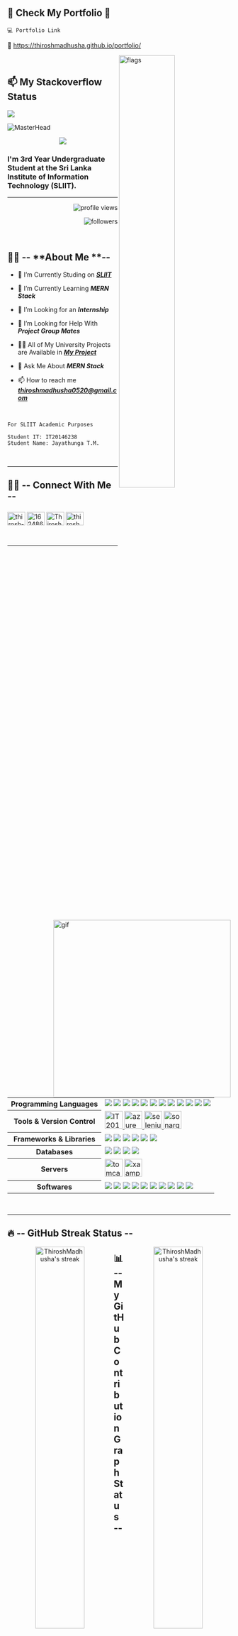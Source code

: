 

## 👋 Check My Portfolio 👋
```
💻 Portfolio Link 
```
🙋‍ https://thiroshmadhusha.github.io/portfolio/
<p>
<a href="https://github.com/ThiroshMadhusha/github-readme-cotribution-stats">
    <img width="50%" high="50%" align="right" src="https://camo.githubusercontent.com/424c6fb20e90db09bbde85dc9054313032e04abef6ecc4a38ba02ff52dda9fb0/68747470733a2f2f6769746875622e6769746875626173736574732e636f6d2f696d616765732f6d6f64756c65732f736974652f686f6d652f666f6f7465722d696c6c757374726174696f6e2e776562703f726573697a653d31323030253243363330" alt="flags" />
</a>
</p>
<br/>


## 📫 My Stackoverflow Status

<img src="https://github-readme-stackoverflow.vercel.app/?userID=16248685&theme=dark" />


  <br/>


![MasterHead](https://www.malabaronlinesolutions.com/img/2.gif)

<!-- My About Section -->
<p align="center">
  <img src="https://readme-typing-svg.herokuapp.com/?lines=Hello+👋!!;I+am+Thirosh+Madhusha+Jayathunga;I'm+a+QA+Engeneer!;I'm+a+Web+Developer!;I'm+a+Web+Designer!&font=Fira%50Code&center=true&width=380&height=50">
</p>
<!-- <h1 align="center">Hi 👋, I'm Thirosh Madhusha</h1> -->
<h3 align="left">I'm 3rd Year Undergraduate Student at the Sri Lanka Institute of Information Technology (SLIIT).</h3>
<hr></hr>

<!-- [![YouTube Channel Subscribers](https://img.shields.io/youtube/channel/subscribers/UC1Uf3E9XAlnwrxfbNjU3ByA?label=YouTube%20Subscribers!&style=social)](https://www.youtube.com/channel/UC1Uf3E9XAlnwrxfbNjU3ByA?sub_confirmation=1) -->

<p align="right"> <img src="https://komarev.com/ghpvc/?username=ThiroshMadhusha&label=Profile%20views&color=0e75b6&style=flat" alt="profile views" /> 
</p><p align="right"> <img src="https://img.shields.io/github/followers/ThiroshMadhusha?label=Followers&style=social" alt="followers" /> </p>
<br/>
<p><img width="400" align="right" src="https://c.tenor.com/flflC6GFzO8AAAAd/sultan-alrefaei-programmer.gif&show_icons=true&locale=en&layout=compact&theme=tokyonight" alt="gif" />
  

## 🙋‍♂️ -- **About Me **--

- 🔭 I’m Currently Studing on <a href="https://www.sliit.lk/">***SLIIT***</a>

- 🌱 I’m Currently Learning ***MERN Stack***

- 👯 I’m Looking for an ***Internship***

- 🤝 I’m Looking for Help With ***Project Group Mates***

- 👨‍💻 All of My University Projects are Available in <a href="https://github.com/orgs/SLIIT-My-Projects-Works/repositories" >***My Project***</a>

- 💬 Ask Me About ***MERN Stack***

- 📫 How to reach me ***thiroshmadhusha0520@gmail.com***

<!-- - ⚡ Fun fact **Sometime, Playing Fun Games with My Friends** -->
  
  </p>

<br/>

<p align="center">

```
For SLIIT Academic Purposes

Student IT: IT20146238
Student Name: Jayathunga T.M.
```

</p>
<br/>

<!-- [![@thiroshmadhusha's Holopin board](https://holopin.me/thiroshmadhusha)](https://holopin.io/@thiroshmadhusha) -->
<hr></hr>

## 🙋‍♂️ -- **Connect With Me** --

<h3 align="left">
  <a target="_blank" rel="noopener noreferrer" href="https://raw.githubusercontent.com/ShahriarShafin/ShahriarShafin/main/Assets/handshake.gif"></a>
</h3>
<p align="left">
<a href="https://linkedin.com/in/thirosh-madhusha" target="blank"><img align="center" src="https://raw.githubusercontent.com/rahuldkjain/github-profile-readme-generator/master/src/images/icons/Social/linked-in-alt.svg" alt="thirosh-madhusha" height="30" width="40" /></a>
<a href="https://stackoverflow.com/users/16248685" target="blank"><img align="center" src="https://raw.githubusercontent.com/rahuldkjain/github-profile-readme-generator/master/src/images/icons/Social/stack-overflow.svg" alt="16248685" height="30" width="40" /></a>
<a href="https://github.com/ThiroshMadhusha" target="blank"><img align="center" src="https://raw.githubusercontent.com/rahulbanerjee26/githubAboutMeGenerator/main/icons/github.svg" alt="ThiroshMadhusha" height="30" width="40" /></a>
<a href="https://twitter.com/thiroshmadhusha" target="blank"><img align="center" src="https://raw.githubusercontent.com/rahuldkjain/github-profile-readme-generator/master/src/images/icons/Social/twitter.svg" alt="thiroshmadhusha" height="30" width="40" /></a>
</p>

<br/>
<hr></hr>
<table>
  <tr>
    <th>Programming Languages</th>
    <td> <img src="https://img.shields.io/badge/html5%20-%23E34F26.svg?&style=for-the-badge&logo=html5&logoColor=white"/> <img src="https://img.shields.io/badge/css3%20-%231572B6.svg?&style=for-the-badge&logo=css3&logoColor=white"/> <img src="https://img.shields.io/badge/bootstrap%20-%23563D7C.svg?&style=for-the-badge&logo=bootstrap&logoColor=white"/> <img src="https://img.shields.io/badge/react%20-%2320232a.svg?&style=for-the-badge&logo=react&logoColor=%2361DAFB"/> <img src="https://img.shields.io/badge/Java-ED8B00?style=for-the-badge&logo=java&logoColor=white"/> <img src="https://img.shields.io/badge/javascript%20-%23323330.svg?&style=for-the-badge&logo=javascript&logoColor=%23F7DF1E"/> <img src="https://img.shields.io/badge/php-%23777BB4.svg?&style=for-the-badge&logo=php&logoColor=white"/> <img src="https://img.shields.io/badge/python%20-%2314354C.svg?&style=for-the-badge&logo=python&logoColor=white"/> <img src="https://img.shields.io/badge/c%20-%2300599C.svg?&style=for-the-badge&logo=c&logoColor=white"/> <img src="https://img.shields.io/badge/c++%20-%2300599C.svg?&style=for-the-badge&logo=c%2B%2B&ogoColor=white"/> <img src="https://img.shields.io/badge/r-%23276DC3.svg?&style=for-the-badge&logo=r&logoColor=white"/> <img src="https://img.shields.io/badge/typescript%20-%23007ACC.svg?&style=for-the-badge&logo=typescript&logoColor=white"/>

</td>
  </tr>
  <tr>
    <th>Tools & Version Control</th>
    <td> <a href="https://github.com/github" target="_blank" rel="noreferrer"> <img src="https://raw.githubusercontent.com/rahulbanerjee26/githubAboutMeGenerator/main/icons/github.svg" alt="IT20146238" width="40" height="40"/> </a> 
<a href="https://azure.microsoft.com/en-in/" target="_blank" rel="noreferrer"> <img src="https://www.vectorlogo.zone/logos/microsoft_azure/microsoft_azure-icon.svg" alt="azure" width="40" height="40"/> </a> <a href="https://www.selenium.dev" target="_blank" rel="noreferrer"> <img src="https://encrypted-tbn0.gstatic.com/images?q=tbn:ANd9GcT8LVsE0iKFckVLAsYuW6HTHABUbhwYInWzoRlMpnWjAtAF8oFnxwiX3rqzzqu0R2wmiR8&usqp=CAU" alt="selenium" width="40" height="40"/> </a> <a href="https://www.sonarqube.org/" target="_blank" rel="noreferrer"> <img src="https://encrypted-tbn0.gstatic.com/images?q=tbn:ANd9GcRYSZvqNnchf_6XDKf5FsHxhlfX4dKNxP5OqhkAY_1Dx1vgVIODscCOYZs8E2U_qpCJJT4&usqp=CAU" alt="sonarqube" width="40" height="40"/> </a>  </td>
  </tr>
  <tr>
    <th>Frameworks & Libraries</th>
    <td> <img src ="https://img.shields.io/badge/react-%2320232a.svg?style=for-the-badge&logo=react&logoColor=%2361DAFB"/> <img src ="https://img.shields.io/badge/redux-%23593d88.svg?style=for-the-badge&logo=redux&logoColor=white"/> <img src ="https://img.shields.io/badge/node.js-6DA55F?style=for-the-badge&logo=node.js&logoColor=white"/> <img src="https://img.shields.io/badge/NPM-%23000000.svg?style=for-the-badge&logo=npm&logoColor=white"/> <img src ="https://img.shields.io/badge/express.js-%23404d59.svg?style=for-the-badge&logo=express&logoColor=%2361DAFB"/>  <img src ="https://img.shields.io/badge/django-%23092E20.svg?style=for-the-badge&logo=django&logoColor=white"/> </td>
  </tr>
  <tr>
    <th>Databases</th>
    <td> <img src ="https://img.shields.io/badge/MongoDB-%234ea94b.svg?style=for-the-badge&logo=mongodb&logoColor=white"/> <img src="https://img.shields.io/badge/MySQL-005C84?style=for-the-badge&logo=mysql&logoColor=white"/> <img src ="https://img.shields.io/badge/oracle%20-%23F00000.svg?&style=for-the-badge&logo=oracle&logoColor=white" /> <img src= "https://img.shields.io/badge/Firebase-039BE5?style=for-the-badge&logo=Firebase&logoColor=white /">



</td>
  </tr>
  <tr>
    <th>Servers</th>
    <td><img src="https://cdn.iconscout.com/icon/free/png-64/tomcat-1-1175084.png" alt="tomcat" width="40" height="40"/> <img src="https://icons.iconarchive.com/icons/papirus-team/papirus-apps/128/xampp-icon.png" alt="xaamp" width="40" height="40"/> </td>
  </tr>
  <tr>
    <th>Softwares</th>
    <td><img src ="https://img.shields.io/badge/Visual%20Studio%20Code-0078d7.svg?style=for-the-badge&logo=visual-studio-code&logoColor=white"/> <img src ="https://img.shields.io/badge/phpstorm-143?style=for-the-badge&logo=phpstorm&logoColor=black&color=purple&labelColor=darkorchid"/> <img src ="https://img.shields.io/badge/Visual%20Studio-5C2D91.svg?style=for-the-badge&logo=visual-studio&logoColor=white"/> <img src ="https://img.shields.io/badge/Insomnia-fuchsia?style=for-the-badge&logo=insomnia&logoColor=5849BE"/> <img src ="https://img.shields.io/badge/sublime_text-%23575757.svg?style=for-the-badge&logo=sublime-text&logoColor=important"/> <img src ="https://img.shields.io/badge/Eclipse-FE7A16.svg?style=for-the-badge&logo=Eclipse&logoColor=white"/> <img src ="https://img.shields.io/badge/pycharm-143?style=for-the-badge&logo=pycharm&logoColor=black&color=lime&labelColor=green"/> <img src ="https://img.shields.io/badge/Android%20Studio-3DDC84.svg?style=for-the-badge&logo=android-studio&logoColor=white"/> <img src ="https://img.shields.io/badge/Atom-%2366595C.svg?style=for-the-badge&logo=atom&logoColor=white"/> <img src="https://img.shields.io/badge/Postman-FF6C37?style=for-the-badge&logo=Postman&logoColor=white" /> </td> 
  </tr>
</table>


<br/>
<hr></hr>

## 🔥 -- **GitHub Streak Status** --

<!-- GitHub Readme Streak Stats - https://github.com/ThiroshMadhusha/github-readme-streak-stats -->
<p align="center">
  <a href="https://github.com/ThiroshMadhusha/github-readme-streak-stats">
    <img width="47%" align="left" title="🔥 Get streak stats for your profile at git.io/streak-stats" alt="ThiroshMadhusha's streak" src="https://github-readme-stats.vercel.app/api?username=ThiroshMadhusha&show_icons=true&theme=gruvbox&amp;hide_border=true" alt="GitHub status" />
  </a>
  
  <a href="https://github.com/ThiroshMadhusha/github-readme-cotribution-stats">
    <img width="47%" align="right" title="🔥 Get streak stats for your profile at git.io/contribution-stats" alt="ThiroshMadhusha's streak" src="https://github-readme-streak-stats.herokuapp.com?user=ThiroshMadhusha&theme=tokyonight&hide_border=true"/>
  </a>
</p>


## 📊 -- **My GitHub Contribution Graph Status** --

<!-- https://github.com/ThiroshMadhusha/github-readme-stats -->
<a href="https://github.com/ThiroshMadhusha/github-readme-activity-graph">
    <!-- [![Thirosh's 𝚐𝚒𝚝𝚑𝚞𝚋 𝚐𝚛𝚊𝚙𝚑](https://activity-graph.herokuapp.com/graph?username=ThiroshMadhusha&theme=redical&hide_border=true&area=true)](https://github.com/ThiroshMadhusha) -->

[![Ashutosh's github activity graph](https://github-readme-activity-graph.cyclic.app/graph?username=ThiroshMadhusha&bg_color=141321&color=fd428d&line=9e4c98&point=f7d747&area=true&hide_border=true)](https://github.com/ThiroshMadhusha)

<!--   <img align="center" src="https://activity-graph.herokuapp.com/graph?username=ThiroshMadhusha&theme=redical&hide_border=true&area=true" style="max-width: 100%;" alt="contribution Graph" /> -->
</a>
<!-- https://github.com/ThiroshMadhusha/github-readme-activity-graph -->
<!-- <a href="https://github.com/ThiroshMadhusha/github-readme-activity-graph"><img alt="Thirosh Madhusha's Activity Graph" src="https://blooming-savannah-50472.herokuapp.com/graph?username=ThiroshMadhusha&theme=redical&hide_border=true&area=true" style="max-width: 100%;" alt="contribution Graph" /></a> -->
<!-- /*
## 🐍 -- **Snake eating my contributions graph** --
*/ -->

## 💻 -- **GitHub Languages Status** --
<!-- GitHub Readme languages Stats - https://github.com/ThiroshMadhusha/github-readme-streak-stats -->
<p align="center">
  <a href="https://github.com/ThiroshMadhusha/github-readme-streak-stats">
    <img width="47%" align="left" src="https://github-readme-stats.vercel.app/api/top-langs?username=ThiroshMadhusha&langs_count=15&count_private=true&layout=compact&theme=tokyonight" alt="language" />
  </a>
  
  <a href="https://github.com/ThiroshMadhusha/github-readme-cotribution-stats">
    <img width="47%" align="right" src="https://1.bp.blogspot.com/-3hNEZcRLqk4/YETRXoPoI5I/AAAAAAAA47g/blH4r2qG3-8l-6cAzd1TnFPGHcyXxId5ACLcBGAsYHQ/s0/Flag_of_Sri_Lanka.gif&show_icons=true&locale=en&layout=compact&theme=tokyonight" alt="flags" />

  </a>
</p>

![git](https://user-images.githubusercontent.com/79472177/205426120-3426ca36-711a-4ad6-a064-5bcf708c84cf.jpg)

<p align="center"> 
  Visitors Count<br>
  <img src="https://profile-counter.glitch.me/ThiroshMadhusha/count.svg" />
</p>
